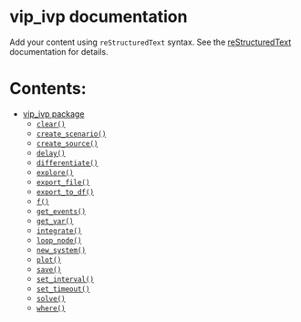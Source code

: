 <!-- vip_ivp documentation master file, created by
sphinx-quickstart on Fri Apr  4 16:14:48 2025.
You can adapt this file completely to your liking, but it should at least
contain the root `toctree` directive. -->

# vip_ivp documentation

Add your content using `reStructuredText` syntax. See the
[reStructuredText](https://www.sphinx-doc.org/en/master/usage/restructuredtext/index.html)
documentation for details.

# Contents:

* [vip_ivp package](vip_ivp.md)
  * [`clear()`](vip_ivp.md#vip_ivp.api.clear)
  * [`create_scenario()`](vip_ivp.md#vip_ivp.api.create_scenario)
  * [`create_source()`](vip_ivp.md#vip_ivp.api.create_source)
  * [`delay()`](vip_ivp.md#vip_ivp.api.delay)
  * [`differentiate()`](vip_ivp.md#vip_ivp.api.differentiate)
  * [`explore()`](vip_ivp.md#vip_ivp.api.explore)
  * [`export_file()`](vip_ivp.md#vip_ivp.api.export_file)
  * [`export_to_df()`](vip_ivp.md#vip_ivp.api.export_to_df)
  * [`f()`](vip_ivp.md#vip_ivp.api.f)
  * [`get_events()`](vip_ivp.md#vip_ivp.api.get_events)
  * [`get_var()`](vip_ivp.md#vip_ivp.api.get_var)
  * [`integrate()`](vip_ivp.md#vip_ivp.api.integrate)
  * [`loop_node()`](vip_ivp.md#vip_ivp.api.loop_node)
  * [`new_system()`](vip_ivp.md#vip_ivp.api.new_system)
  * [`plot()`](vip_ivp.md#vip_ivp.api.plot)
  * [`save()`](vip_ivp.md#vip_ivp.api.save)
  * [`set_interval()`](vip_ivp.md#vip_ivp.api.set_interval)
  * [`set_timeout()`](vip_ivp.md#vip_ivp.api.set_timeout)
  * [`solve()`](vip_ivp.md#vip_ivp.api.solve)
  * [`where()`](vip_ivp.md#vip_ivp.api.where)
